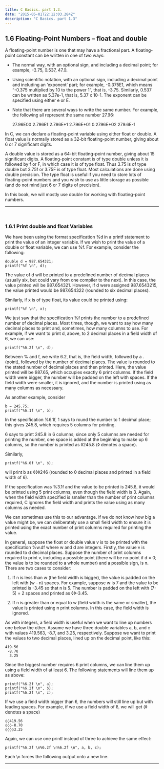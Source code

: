 ```yaml
---
title: C Basics. part 1.3.
date: "2015-05-01T22:12:03.284Z"
description: "C Basics. part 1.3"
---
```


## 1.6 Floating-Point Numbers – float and double

A floating-point number is one that may have a fractional part. A floating-point constant can be written in one of two ways:

- The normal way, with an optional sign, and including a decimal point; for example, -3.75, 0.537, 47.0.

- Using scientific notation, with an optional sign, including a decimal point and including an ‘exponent’ part; for example, -0.375E1, which means “-0.375 multiplied by 10 to the power 1”, that is, -3.75. Similarly, 0.537 can be written as 5.37e-1, that is, 5.37 x 10-1. The exponent can be specified using either e or E.

- Note that there are several ways to write the same number. For example, the following all represent the same number 27.96:

  27.96E00 2.796E1 2.796E+1 2.796E+01 0.2796E+02 279.6E-1

In C, we can declare a floating-point variable using either float or double. A float value is normally stored as a 32-bit floating-point number, giving about 6 or 7 significant digits.

A double value is stored as a 64-bit floating-point number, giving about 15 significant digits. A floating-point constant is of type double unless it is followed by f or F, in which case it is of type float. Thus 3.75 is of type double but 3.75f or 3.75F is of type float. Most calculations are done using double precision. The type float is useful if you need to store lots of floating-point numbers and you wish to use as little storage as possible (and do not mind just 6 or 7 digits of precision).

In this book, we will mostly use double for working with floating-point numbers.

---

<br>

### 1.6.1 Print double and float Variables

We have been using the format specification %d in a printf statement to print the value of an integer variable. If we wish to print the value of a double or float variable, we can use %f. For example, consider the following:

    double d = 987.654321;
    printf("%f \n", d);

The value of d will be printed to a predefined number of decimal places (usually six, but could vary from one compiler to the next). In this case, the value printed will be 987.654321. However, if d were assigned 987.6543215, the value printed would be 987.654322 (rounded to six decimal places).

Similarly, if x is of type float, its value could be printed using:

    printf("%f \n", x);

We just saw that the specification %f prints the number to a predefined number of decimal places. Most times, though, we want to say how many decimal places to print and, sometimes, how many columns to use. For example, if we want to print d, above, to 2 decimal places in a field width of 6, we can use:

    printf("%6.2f \n", d);

Between % and f, we write 6.2, that is, the field width, followed by a . (point), followed by the number of decimal places. The value is rounded to the stated number of decimal places and then printed. Here, the value printed will be 987.65, which occupies exactly 6 print columns. If the field width were bigger, the number will be padded on the left with spaces. If the field width were smaller, it is ignored, and the number is printed using as many columns as necessary.

As another example, consider

    b = 245.75;
    printf("%6.1f \n", b);

In the specification %6.1f, 1 says to round the number to 1 decimal place; this gives 245.8, which requires 5 columns for printing.

6 says to print 245.8 in 6 columns; since only 5 columns are needed for printing the number, one space is added at the beginning to make up 6 columns, so the number is printed as ◊245.8 (◊ denotes a space).

Similarly,

    printf("%6.0f \n", b);

will print b as ◊◊◊246 (rounded to 0 decimal places and printed in a field width of 6).

If the specification was %3.1f and the value to be printed is 245.8, it would be printed using 5 print columns, even though the field width is 3. Again, when the field width specified is smaller than the number of print columns required, C ignores the field width and prints the value using as many columns as needed.

We can sometimes use this to our advantage. If we do not know how big a value might be, we can deliberately use a small field width to ensure it is printed using the exact number of print columns required for printing the value.

In general, suppose the float or double value v is to be printed with the specification %w.df where w and d are integers. Firstly, the value v is rounded to d decimal places. Suppose the number of print columns required to print v, including a possible point (there will be no point if d = 0; the value is to be rounded to a whole number) and a possible sign, is n. There are two cases to consider:

1. If n is less than w (the field width is bigger), the value is padded on the left with (w - n) spaces. For example, suppose w is 7 and the value to be printed is -3.45 so that n is 5. The number is padded on the left with (7- 5) = 2 spaces and printed as ◊◊-3.45.

2. If n is greater than or equal to w (field width is the same or smaller), the value is printed using n print columns. In this case, the field width is ignored.

As with integers, a field width is useful when we want to line up numbers one below the other. Assume we have three double variables a, b, and c with values 419.563, -8.7, and 3.25, respectively. Suppose we want to print the values to two decimal places, lined up on the decimal point, like this:

    419.56
     -8.70
      3.25

Since the biggest number requires 6 print columns, we can line them up using a field width of at least 6. The following statements will line them up as above:

    printf("%6.2f \n", a);
    printf("%6.2f \n", b);
    printf("%6.2f \n", c);

If we use a field width bigger than 6, the numbers will still line up but with leading spaces. For example, if we use a field width of 8, we will get (◊ denotes a space)

    ◊◊419.56
    ◊◊◊-8.70
    ◊◊◊◊3.25

Again, we can use one printf instead of three to achieve the same effect:

    printf("%6.2f \n%6.2f \n%6.2f \n", a, b, c);

Each \n forces the following output onto a new line.

---
